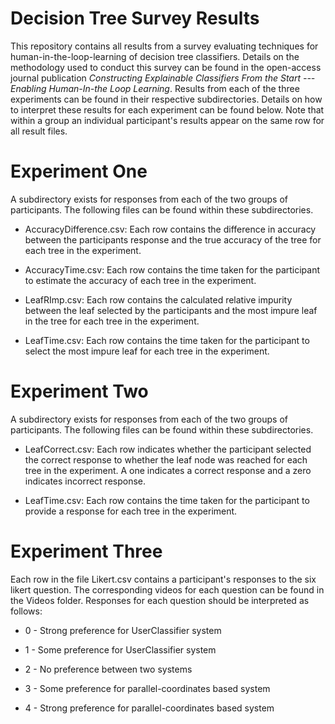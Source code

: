 # Decision Tree Survey Results

This repository contains all results from a survey
evaluating techniques for human-in-the-loop-learning
of decision tree classifiers.
Details on the methodology used to conduct this
survey can be found in the open-access journal
publication *Constructing Explainable Classifiers From the
Start --- Enabling Human-In-the Loop Learning*.
Results from each of the three experiments can be found in
their respective subdirectories.
Details on how to interpret these results for each experiment
can be found below. Note that within a group an individual
participant's results appear on the same row for all result files. 

# Experiment One
A subdirectory exists for responses from each of the two groups
of participants. The following files can be found within these subdirectories.

- AccuracyDifference.csv: Each row contains the difference in accuracy between the participants response and the true accuracy of the tree for each tree in the experiment.

- AccuracyTime.csv: Each row contains the time taken for the participant to estimate the accuracy of each tree in the experiment.

- LeafRImp.csv: Each row contains the calculated relative impurity between the leaf selected by the participants and the most impure leaf in the tree for each tree in the experiment.

- LeafTime.csv: Each row contains the time taken for the participant to select the most impure leaf for each tree in the experiment.

# Experiment Two
A subdirectory exists for responses from each of the two groups
of participants. The following files can be found within these subdirectories.

- LeafCorrect.csv: Each row indicates whether the participant selected the correct response to whether the leaf node was reached for each tree in the experiment. A one indicates a correct response and a zero indicates incorrect response.

- LeafTime.csv: Each row contains the time taken for the participant to
provide a response for each tree in the experiment.


# Experiment Three
Each row in the file Likert.csv contains a participant's responses to the six likert question.
The corresponding videos for each question can be found in the Videos folder.
Responses for each question should be interpreted as follows:

- 0 - Strong preference for UserClassifier system

- 1 - Some preference for UserClassifier system

- 2 - No preference between two systems

- 3 - Some preference for parallel-coordinates based system

- 4 - Strong preference for parallel-coordinates based system
